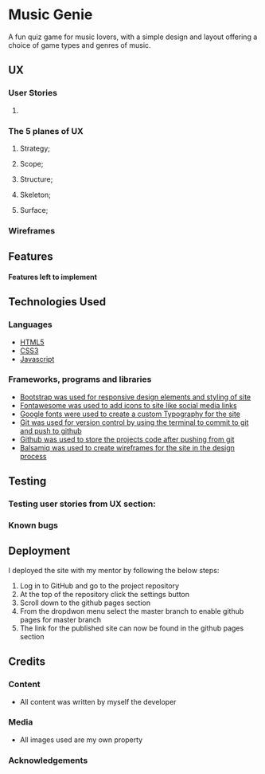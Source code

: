 # Music Genie
A fun quiz game for music lovers, with a simple design and layout offering a choice of game types and genres of music.

## UX

### User Stories
1. 
### The 5 planes of UX
1. Strategy;

2. Scope;

3. Structure;

4. Skeleton;

5. Surface;

### Wireframes

## Features


#### Features left to implement 

## Technologies Used
### Languages
-   [HTML5](https://en.wikipedia.org/wiki/HTML5)
-   [CSS3](https://en.wikipedia.org/wiki/CSS)
-   [Javascript](https://www.javascript.com/)
### Frameworks, programs and libraries 
-   [Bootstrap was used for responsive design elements and styling of site](https://getbootstrap.com/docs/4.3/getting-started/introduction/)
-   [Fontawesome was used to add icons to site like social media links](https://fontawesome.com/start)
-   [Google fonts were used to create a custom Typography for the site](https://fonts.google.com/)
-   [Git was used for version control by using the terminal to commit to git and push to github](https://git-scm.com/)
-   [Github was used to store the projects code after pushing from git](https://github.com/)
-   [Balsamiq was used to create wireframes for the site in the design process](https://balsamiq.com/wireframes/?gclid=Cj0KCQiA1KiBBhCcARIsAPWqoSoj-e82t1iFiEmWYmHTNYMSBT8OLneMDOTTAL0S2omCsT7i2NtGn6waAtsLEALw_wcB)


## Testing


### Testing user stories from UX section:

### Known bugs

## Deployment
I deployed the site with my mentor by following the below steps:
1. Log in to GitHub and go to the project repository
2. At the top of the repository click the settings button
3. Scroll down to the github pages section
4. From the dropdwon menu select the master branch to enable github pages for master branch
5. The link for the published site can now be found in the github pages section 

## Credits

### Content
- All content was written by myself the developer

### Media
- All images used are my own property
### Acknowledgements
